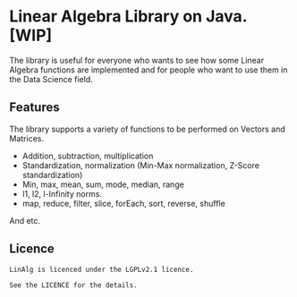 # Linear Algebra Library on Java. [WIP]

The library is useful for everyone who wants to see how some Linear Algebra functions are implemented and for people who want to use them in the Data Science field.

## Features

The library supports a variety of functions to be performed on Vectors and Matrices.

* Addition, subtraction, multiplication
* Standardization, normalization (Min-Max normalization, Z-Score standardization)
* Min, max, mean, sum, mode, median, range
* l1, l2, l-Infinity norms.
* map, reduce, filter, slice, forEach, sort, reverse, shuffle

And etc.

## Licence

```
LinAlg is licenced under the LGPLv2.1 licence. 

See the LICENCE for the details.
```
